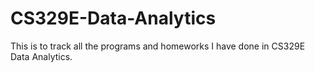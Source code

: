 # CS329E-Data-Analytics

This is to track all the programs and homeworks I have done in CS329E Data Analytics.
